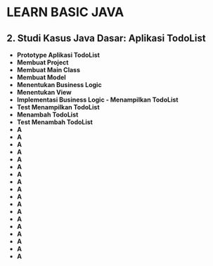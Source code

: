 # LEARN BASIC JAVA

## **2. Studi Kasus Java Dasar: Aplikasi TodoList**

- **Prototype Aplikasi TodoList**
- **Membuat Project**
- **Membuat Main Class**
- **Membuat Model**
- **Menentukan Business Logic**
- **Menentukan View**
- **Implementasi Business Logic - Menampilkan TodoList**
- **Test Menampilkan TodoList**
- **Menambah TodoList**
- **Test Menambah TodoList**
- **A**
- **A**
- **A**
- **A**
- **A**
- **A**
- **A**
- **A**
- **A**
- **A**
- **A**
- **A**
- **A**
- **A**
- **A**
- **A**
- **A**
- **A**

